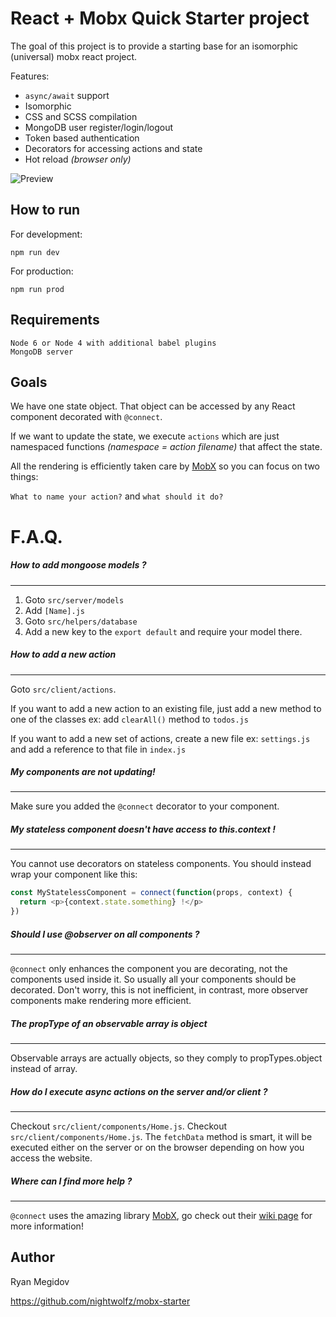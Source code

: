 # React + Mobx Quick Starter project

The goal of this project is to provide a starting base for an isomorphic (universal) mobx react project.

Features:
+ `async/await` support
+ Isomorphic
+ CSS and SCSS compilation
+ MongoDB user register/login/logout
+ Token based authentication
+ Decorators for accessing actions and state
+ Hot reload _(browser only)_


![Preview](https://raw.githubusercontent.com/nightwolfz/mobx-starter/master/preview.png)


## How to run

For development:

    npm run dev

For production:

    npm run prod

## Requirements

    Node 6 or Node 4 with additional babel plugins
    MongoDB server

## Goals

We have one state object. That object can be accessed by any React component decorated with `@connect`.

If we want to update the state, we execute `actions` which are just namespaced functions _(namespace = action filename)_ that affect the state.

All the rendering is efficiently taken care by [MobX](https://github.com/mobxjs/mobx) so you can focus on two things:

`What to name your action?` and `what should it do?`



# F.A.Q.

##### How to add mongoose models ?
---
1. Goto `src/server/models`
2. Add `[Name].js`
3. Goto `src/helpers/database`
4. Add a new key to the `export default` and require your model there.



##### How to add a new action
---
Goto `src/client/actions`.

If you want to add a new action to an
existing file, just add a new method to one of the classes
ex: add `clearAll()` method to `todos.js`

If you want to add a new set of actions, create a new file
ex: `settings.js` and add a reference to that file in `index.js`



##### My components are not updating!
---
Make sure you added the `@connect` decorator to your component.



##### My stateless component doesn't have access to this.context !
---
You cannot use decorators on stateless components.
You should instead wrap your component like this:

```js
const MyStatelessComponent = connect(function(props, context) {
  return <p>{context.state.something} !</p>
})
````



##### Should I use @observer on all components ?
---
`@connect` only enhances the component you are decorating, not the components used inside it.
So usually all your components should be decorated.
Don't worry, this is not inefficient, in contrast, more observer components make rendering more efficient.



##### The propType of an observable array is object
---
Observable arrays are actually objects, so they comply to propTypes.object instead of array.



##### How do I execute async actions on the server and/or client ?
---
Checkout `src/client/components/Home.js`.
Checkout `src/client/components/Home.js`.
The `fetchData` method is smart, it will be executed either on the server or on the browser depending on how you access the website.



##### Where can I find more help ?
---
`@connect` uses the amazing library [MobX](https://github.com/mobxjs/mobx), go check out their
[wiki page](https://mobxjs.github.io/mobx/best/pitfalls.html) for more information!



## Author

Ryan Megidov

https://github.com/nightwolfz/mobx-starter
